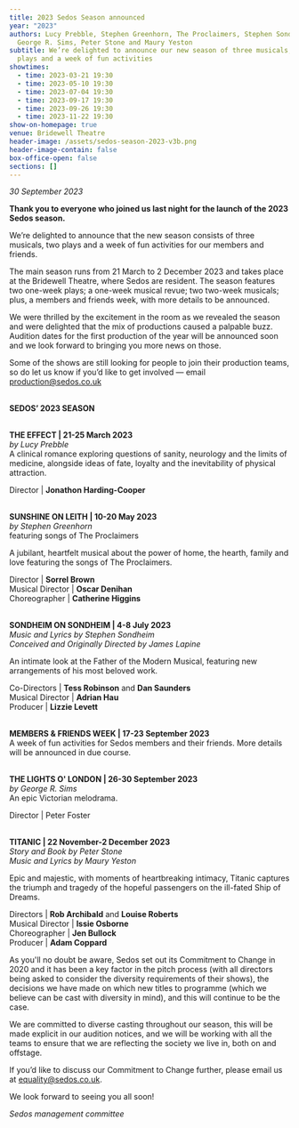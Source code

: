 ```yaml
---
title: 2023 Sedos Season announced
year: "2023"
authors: Lucy Prebble, Stephen Greenhorn, The Proclaimers, Stephen Sondheim,
  George R. Sims, Peter Stone and Maury Yeston
subtitle: We’re delighted to announce our new season of three musicals, two
  plays and a week of fun activities
showtimes:
  - time: 2023-03-21 19:30
  - time: 2023-05-10 19:30
  - time: 2023-07-04 19:30
  - time: 2023-09-17 19:30
  - time: 2023-09-26 19:30
  - time: 2023-11-22 19:30
show-on-homepage: true
venue: Bridewell Theatre
header-image: /assets/sedos-season-2023-v3b.png
header-image-contain: false
box-office-open: false
sections: []
---
```

*30 September 2023*

**Thank you to everyone who joined us last night for the launch of the 2023 Sedos season.** 

We’re delighted to announce that the new season consists of three musicals, two plays and a week of fun activities for our members and friends.

The main season runs from 21 March to 2 December 2023 and takes place at the Bridewell Theatre, where Sedos are resident. The season features two one-week plays; a one-week musical revue; two two-week musicals; plus, a members and friends week, with more details to be announced.

We were thrilled by the excitement in the room as we revealed the season and were delighted that the mix of productions caused a palpable buzz. Audition dates for the first production of the year will be announced soon and we look forward to bringing you more news on those.

Some of the shows are still looking for people to join their production teams, so do let us know if you’d like to get involved — email [production@sedos.co.uk](mailto:production@sedos.co.uk)

\
**SEDOS’ 2023 SEASON**

\
**THE EFFECT | 21-25 March 2023**\
*by Lucy Prebble*\
A clinical romance exploring questions of sanity, neurology and the limits of medicine, alongside ideas of fate, loyalty and the inevitability of physical attraction.

Director | **Jonathon Harding-Cooper**  

\
**SUNSHINE ON LEITH | 10-20 May 2023**\
*by Stephen Greenhorn*\
featuring songs of The Proclaimers

A jubilant, heartfelt musical about the power of home, the hearth, family and love featuring the songs of The Proclaimers.

Director | **Sorrel Brown**\
Musical Director | **Oscar Denihan**\
Choreographer | **Catherine Higgins** 

\
**SONDHEIM ON SONDHEIM | 4-8 July 2023**\
*Music and Lyrics by Stephen Sondheim*\
*Conceived and Originally Directed by James Lapine*

An intimate look at the Father of the Modern Musical, featuring new arrangements of his most beloved work.

Co-Directors |  **Tess Robinson** and **Dan Saunders**\
Musical Director | **Adrian Hau**\
Producer | **Lizzie Levett**

\
**MEMBERS & FRIENDS WEEK | 17-23 September 2023**\
A week of fun activities for Sedos members and their friends. More details will be announced in due course. 

\
**THE LIGHTS O' LONDON | 26-30 September 2023**\
*by George R. Sims*\
An epic Victorian melodrama.

Director | Peter Foster

\
**TITANIC | 22 November-2 December 2023**\
*Story and Book by Peter Stone*\
*Music and Lyrics by Maury Yeston*

Epic and majestic, with moments of heartbreaking intimacy, Titanic captures the triumph and tragedy of the hopeful passengers on the ill-fated Ship of Dreams.

Directors | **Rob Archibald** and **Louise Roberts**\
Musical Director | **Issie Osborne** \
Choreographer | **Jen Bullock**\
Producer | **Adam Coppard** 

As you'll no doubt be aware, Sedos set out its Commitment to Change in 2020 and it has been a key factor in the pitch process (with all directors being asked to consider the diversity requirements of their shows), the decisions we have made on which new titles to programme (which we believe can be cast with diversity in mind), and this will continue to be the case.

We are committed to diverse casting throughout our season, this will be made explicit in our audition notices, and we will be working with all the teams to ensure that we are reflecting the society we live in, both on and offstage. 

If you’d like to discuss our Commitment to Change further, please email us at equality@sedos.co.uk. 

We look forward to seeing you all soon!

*Sedos management committee*